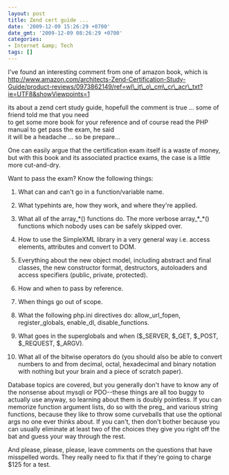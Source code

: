 ```yaml
---
layout: post
title: Zend cert guide ...
date: '2009-12-09 15:26:29 +0700'
date_gmt: '2009-12-09 08:26:29 +0700'
categories:
- Internet &amp; Tech
tags: []
---
```

I've found an interesting comment from one of amazon book, which is  
 http://www.amazon.com/architects-Zend-Certification-Study-Guide/product-reviews/0973862149/ref=wl\_it\_o\_cm\_cr\_acr\_txt?ie=UTF8&showViewpoints=1

its about a zend cert study guide, hopefull the comment is true ... some of friend told me that you need  
 to get some more book for your reference and of course read the PHP manual to get pass the exam, he said  
 it will be a headache ... so be prepare...

One can easily argue that the certification exam itself is a waste of money, but with this book and its associated practice exams, the case is a little more cut-and-dry.

Want to pass the exam? Know the following things:

1. What can and can't go in a function/variable name.

2. What typehints are, how they work, and where they're applied.

3. What all of the array\_\*() functions do. The more verbose array\_\*\_\*() functions which nobody uses can be safely skipped over.

4. How to use the SimpleXML library in a very general way i.e. access elements, attributes and convert to DOM.

5. Everything about the new object model, including abstract and final classes, the new constructor format, destructors, autoloaders and access specifiers (public, private, protected).

6. How and when to pass by reference.

7. When things go out of scope.

8. What the following php.ini directives do: allow\_url\_fopen, register\_globals, enable\_dl, disable\_functions.

9. What goes in the superglobals and when ($\_SERVER, $\_GET, $\_POST, $\_REQUEST, $\_ARGV).

10. What all of the bitwise operators do (you should also be able to convert numbers to and from decimal, octal, hexadecimal and binary notation with nothing but your brain and a piece of scratch paper).

Database topics are covered, but you generally don't have to know any of the nonsense about mysqli or PDO--these things are all too buggy to actually use anyway, so learning about them is doubly pointless. If you can memorize function argument lists, do so with the preg\_ and various string functions, because they like to throw some curveballs that use the optional args no one ever thinks about. If you can't, then don't bother because you can usually eliminate at least two of the choices they give you right off the bat and guess your way through the rest.

And please, please, please, leave comments on the questions that have misspelled words. They really need to fix that if they're going to charge $125 for a test.